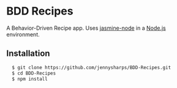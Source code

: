 # BDD Recipes
A Behavior-Driven Recipe app. Uses [jasmine-node](https://github.com/mhevery/jasmine-node) in a [Node.js](http://nodejs.org/) environment.

## Installation
``` bash
  $ git clone https://github.com/jennysharps/BDD-Recipes.git
  $ cd BDD-Recipes
  $ npm install
```